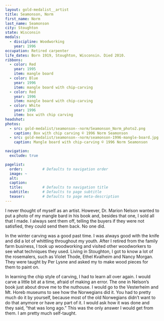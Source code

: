 ```yaml
---
layout: gold-medalist__artist
title: Seamonson, Norm
first_name: Norm
last_name: Seamonson
city: Stoughton
state: Wisconsin
medals: 
  - discipline: Woodworking
    year: 1996
occupation: Retired carpenter
life_dates: Born 1919, Stoughton, Wisconsin. Died 2010.
ribbons:
  - color: Red
    year: 1995
    item: mangle board
  - color: Blue
    year: 1996
    item: mangle board with chip-carving
  - color: Red
    year: 1996
    item: mangle board with chip-carving
  - color: White
    year: 1996
    item: box with chip carving
headshot:
photos:
  - src: gold-medalist/seamonson--norm/Seamonson_Norm_photo2.png
    caption: Box with chip carving © 1996 Norm Seamonson
  - src: gold-medalist/seamonson--norm/seamonson-1996-mangle-board.jpg
    caption: Mangle board with chip-carving © 1996 Norm Seamonson

navigation:
  exclude: true

pagelist:
  order:         # Defaults to navigation order  
  image: ~
  alt:
  caption:
  title:         # Defaults to navigation title
  subtitle:      # Defaults to page subtitle
  teaser:        # Defaults to page meta-description  
---
```


I never thought of myself as an artist. However, Dr. Marion Nelson wanted to put a photo of my mangle bard in his book and, besides that one, I sold all that I made. I always sent them off, telling the buyers if they were not satisfied, they could send them back. No one did. 

In the winter carving was a good past time. I was always good with the knife and did a lot of whittling throughout my youth. After I retired from the family farm business, I took up woodworking and visited other woodworkers to see what techniques they used. Living in Stoughton, I got to know a lot of the rosemalers, such as Violet Thode, Ethel Kvalheim and Nancy Morgan. They were taught by Per Lysne and asked my to make wood pieces for them to paint on.

In learning the chip style of carving, I had to learn all over again. I would carve a little bit at a time, afraid of making an error. The one in Nelson’s book just about drove me to the nuthouse. I would go to the Vesterheim and Mt. Horeb museums to see how the Norwegians did it. You had to pretty much do it by yourself, because most of the old Norwegians didn’t want to do that anymore or have any part of it. I would ask how it was done and they said, “that was long ago.” This was the only answer I would get from them. I am pretty much self-taught.
